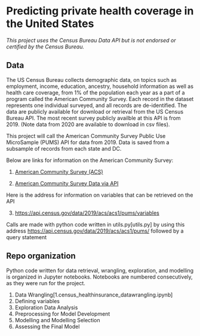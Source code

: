 # Predicting private health coverage in the United States

*This project uses the Census Bureau Data API but is not endorsed or certified by the Census Bureau.*

## Data
The US Census Bureau collects demographic data, on topics such as employment, income, education, ancestry, household information as well as health care coverage, from 1% of the population each year as a part of a program called the American Community Survey. Each record in the dataset represents one individual surveyed, and all records are de-identified. The data are publicly available for download or retrieval from the US Census Bureau API. The most recent survey publicly availble at this API is from 2019. (Note data from 2020 are available to download in csv files).

This project will call the American Community Survey Public Use MicroSample (PUMS) API for data from 2019. Data is saved from a subsample of records from each state and DC. 


Below are links for information on the American Community Survey:
1. [American Community Survey (ACS)](https://www.census.gov/programs-surveys/acs/)

2. [American Community Survey Data via API ](https://www.census.gov/programs-surveys/acs/data/data-via-api.html)

Here is the address for information on variables that can be retrieved on the API

3. https://api.census.gov/data/2019/acs/acs1/pums/variables

Calls are made with python code written in utils.py[utils.py] 
by using this address https://api.census.gov/data/2019/acs/acs1/pums/ followed by a query statement

## Repo organization
Python code written for data retrieval, wrangling, exploration, and modelling is organized in Jupyter notebooks. Notebooks are numbered consecutively, as they were run for the project.

1. Data Wrangling[1.census_healthinsurance_datawrangling.ipynb]
2. Defining variables
3. Exploration Data Analysis
4. Preprocessing for Model Development
5. Modelling and Modelling Selection
6. Assessing the Final Model










